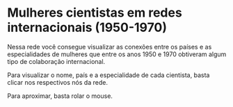# Mulheres cientistas em redes internacionais (1950-1970)

Nessa rede você consegue visualizar as conexões entre os países e as especialidades de mulheres que entre os anos 1950 e 1970 obtiveram algum tipo de colaboração internacional.

Para visualizar o nome, país e a especialidade de cada cientista, basta clicar nos respectivos nós da rede.

Para aproximar, basta rolar o mouse. 

